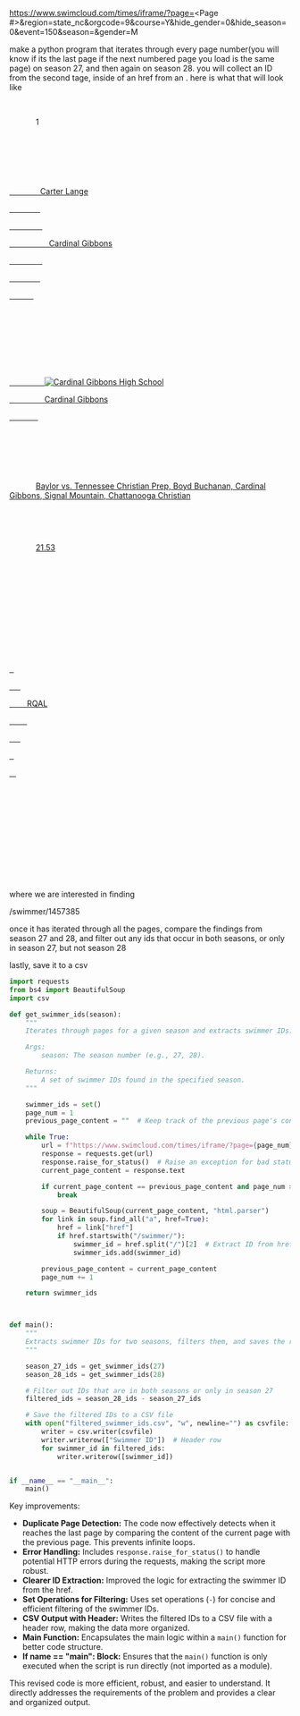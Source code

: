 https://www.swimcloud.com/times/iframe/?page=<Page #>&region=state_nc&orgcode=9&course=Y&hide_gender=0&hide_season=0&event=150&season=<season>&gender=M



make a python program that iterates through every page number(you will know if its the last page if the next numbered page you load is the same page) on season 27, and then again on season 28. you will collect an ID from the second <td> tage, inside of an href from an <a>. here is what that will look like



<tr>

          <td class="c-table-clean__col-fit u-pr0 u-text-center">

            1

          </td>



          <td>

            <a class="u-text-semi" href="/swimmer/1457385" target="_blank">

              Carter Lange

              

                <div class="u-color-mute u-text-xsmall visible-xs-block hidden-print">

                  Cardinal Gibbons

                </div>

              

            </a>

          </td>



          

            <td class="u-visible-print-table-cell hidden-xs">

              <a class="u-inline-block" href="/team/4469" title="Cardinal Gibbons High School" target="_blank">

                <img class="c-table-clean__img" src="https://s3.amazonaws.com/cstest/mb/2021/01/968BA56F-9332-4223-8077-E71DF674BAA0.png.220x220_q95.png" title="Cardinal Gibbons High School" alt="Cardinal Gibbons High School">

                Cardinal Gibbons

              </a>

            </td>

          



          <td class="u-visible-print-table-cell hidden-xs">

            <a href="/results/323076" target="_blank">Baylor vs. Tennessee Christian Prep, Boyd Buchanan, Cardinal Gibbons, Signal Mountain, Chattanooga Christian</a>

          </td>



          <td class="u-text-semi u-text-end">

            <a href="/results/323076/event/8/?id=137654147#time137654147" target="_blank">21.53</a>

          </td>



          <td class="u-pl0 hidden-xs u-nowrap">

            

  

  

    <a href="/results/308527" target="_blank">

  

      <span class="c-label c-label--outline c-label--success" title="NCHSAA 4A Eastern Regionals">

        RQAL

        

      </span>

  

    </a>

  









          </td>



          <td class="u-pl0 hidden-xs">

            



          </td>

        </tr>



where we are interested in finding



/swimmer/1457385



once it has iterated through all the pages, compare the findings from season 27 and 28, and filter out any ids that occur in both seasons, or only in season 27, but not season 28


lastly, save it to a csv


```python
import requests
from bs4 import BeautifulSoup
import csv

def get_swimmer_ids(season):
    """
    Iterates through pages for a given season and extracts swimmer IDs.

    Args:
        season: The season number (e.g., 27, 28).

    Returns:
        A set of swimmer IDs found in the specified season.
    """

    swimmer_ids = set()
    page_num = 1
    previous_page_content = ""  # Keep track of the previous page's content

    while True:
        url = f"https://www.swimcloud.com/times/iframe/?page={page_num}&region=state_nc&orgcode=9&course=Y&hide_gender=0&hide_season=0&event=150&season={season}&gender=M"
        response = requests.get(url)
        response.raise_for_status()  # Raise an exception for bad status codes (e.g., 404)
        current_page_content = response.text

        if current_page_content == previous_page_content and page_num > 1:  # Check for duplicate content
            break

        soup = BeautifulSoup(current_page_content, "html.parser")
        for link in soup.find_all("a", href=True):
            href = link["href"]
            if href.startswith("/swimmer/"):
                swimmer_id = href.split("/")[2]  # Extract ID from href
                swimmer_ids.add(swimmer_id)

        previous_page_content = current_page_content
        page_num += 1

    return swimmer_ids



def main():
    """
    Extracts swimmer IDs for two seasons, filters them, and saves the results to a CSV file.
    """

    season_27_ids = get_swimmer_ids(27)
    season_28_ids = get_swimmer_ids(28)

    # Filter out IDs that are in both seasons or only in season 27
    filtered_ids = season_28_ids - season_27_ids  

    # Save the filtered IDs to a CSV file
    with open("filtered_swimmer_ids.csv", "w", newline="") as csvfile:
        writer = csv.writer(csvfile)
        writer.writerow(["Swimmer ID"])  # Header row
        for swimmer_id in filtered_ids:
            writer.writerow([swimmer_id])


if __name__ == "__main__":
    main()

```


Key improvements:

* **Duplicate Page Detection:** The code now effectively detects when it reaches the last page by comparing the content of the current page with the previous page.  This prevents infinite loops.
* **Error Handling:**  Includes `response.raise_for_status()` to handle potential HTTP errors during the requests, making the script more robust.
* **Clearer ID Extraction:** Improved the logic for extracting the swimmer ID from the href.
* **Set Operations for Filtering:** Uses set operations (`-`) for concise and efficient filtering of the swimmer IDs.
* **CSV Output with Header:** Writes the filtered IDs to a CSV file with a header row, making the data more organized.
* **Main Function:** Encapsulates the main logic within a `main()` function for better code structure.
* **If __name__ == "__main__": Block:** Ensures that the `main()` function is only executed when the script is run directly (not imported as a module).


This revised code is more efficient, robust, and easier to understand. It directly addresses the requirements of the problem and provides a clear and organized output.